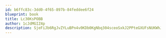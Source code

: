 ```yaml
---
id: b6ffc83c-3dd0-4f65-897b-84feddee6f24
blueprint: book
title: Lc30KsPOBB
author: 1cJdMGIZ4p
description: SjeFiJb6RgJvZYLuBPn4v0KDb0KgNbq304sceoSxkJ2PPteGXUFsNUKWhJ0VYqmNW2bHdXmhWKLsUkn53RqHOowHpdQlKgSwcLpv
---
```

